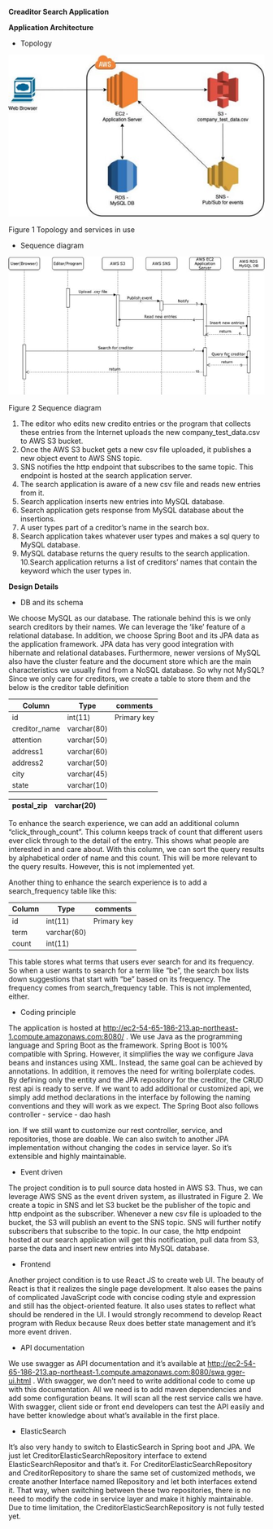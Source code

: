 **Creaditor Search Application**

**Application Architecture**

- Topology

![](001.jpeg)

Figure 1 Topology and services in use

- Sequence diagram

![](002.jpeg)

Figure 2 Sequence diagram

1. The editor who edits new credito entries or the program that collects these entries from the Internet uploads the new company\_test\_data.csv to AWS S3 bucket.
1. Once the AWS S3 bucket gets a new csv file uploaded, it publishes a new object event to AWS SNS topic.
1. SNS notifies the http endpoint that subscribes to the same topic. This endpoint is hosted at the search application server.
1. The search application is aware of a new csv file and reads new entries from it.
1. Search application inserts new entries into MySQL database.
1. Search application gets response from MySQL database about the insertions.
1. A user types part of a creditor’s name in the search box.
1. Search application takes whatever user types and makes a sql query to MySQL database.
1. MySQL database returns the query results to the search application. 10.Search application returns a list of creditors’ names that contain the keyword which the user types in.

**Design Details**

- DB and its schema

We choose MySQL as our database. The rationale behind this is we only search creditors by their names. We can leverage the ‘like’ feature of a relational database. In addition, we choose Spring Boot and its JPA data as the application framework. JPA data has very good integration with hibernate and relational databases.  Furthermore, newer versions of MySQL also have the cluster feature and the document store which are the main characteristics we usually find from a NoSQL database. So why not MySQL? Since we only care for creditors, we create a table to store them and the below is the creditor table definition



|Column|Type|comments|
| - | - | - |
|id|int(11)|Primary key|
|creditor\_name|varchar(80)||
|attention|varchar(50)||
|address1|varchar(60)||
|address2|varchar(50)||
|city|varchar(45)||
|state|varchar(10)||


|postal\_zip|varchar(20)||
| - | - | :- |
To enhance the search experience, we can add an additional column “click\_through\_count”. This column keeps track of count that different users ever click through to the detail of the entry. This shows what people are interested in and care about. With this column, we can sort the query results by alphabetical order of name and this count. This will be more relevant to the query results. However, this is not implemented yet.

Another thing to enhance the search experience is to add a search\_frequency table like this:



|Column|Type|comments|
| - | - | - |
|id|int(11)|Primary key|
|term|varchar(60)||
|count|int(11)||
This table stores what terms that users ever search for and its frequency. So when a user wants to search for a term like “be”, the search box lists down suggestions that start with “be” based on its frequency. The frequency comes from search\_frequency table. This is not implemented, either.

- Coding principle

The application is hosted at <http://ec2-54-65-186-213.ap-northeast-1.compute.amazonaws.com:8080/> . We use Java as the programming language and Spring Boot as the framework. Spring Boot is 100% compatible with Spring. However, it simplifies the way we configure Java beans and instances using XML. Instead, the same goal can be achieved by annotations. In addition, it removes the need for writing boilerplate codes. By defining only the entity and the JPA repository for the creditor, the CRUD rest api is ready to serve. If we want to add additional or customized api, we simply add method declarations in the interface by following the naming conventions and they will work as we expect.  The Spring Boot also follows controller - service - dao hash

ion. If we still want to customize our rest controller, service, and repositories, those are doable. We can also switch to another JPA implementation without changing the codes in service layer. So it’s extensible and highly maintainable.

- Event driven

The project condition is to pull source data hosted in AWS S3. Thus, we can leverage AWS SNS as the event driven system, as illustrated in Figure 2. We create a topic in SNS and let S3 bucket be the publisher of the topic and http endpoint as the subscriber. Whenever a new csv file is uploaded to the bucket, the S3 will publish an event to the SNS topic. SNS will further notify subscribers that subscribe to the topic. In our case, the http endpoint hosted at our search application will get this notification, pull data from S3, parse the data and insert new entries into MySQL database.

- Frontend

Another project condition is to use React JS to create web UI. The beauty of React is that it realizes the single page development. It also eases the pains of complicated JavaScript code with concise coding style and expression and still has the object-oriented feature. It also uses states to reflect what should be rendered in the UI. I would strongly recommend to develop React program with Redux because Reux does better state management and it’s more event driven.

- API documentation

We use swagger as API documentation and it’s available at [http://ec2-54-65-186-213.ap-northeast-1.compute.amazonaws.com:8080/swa gger-ui.html](http://ec2-54-65-186-213.ap-northeast-1.compute.amazonaws.com:8080/swagger-ui.html) . With swagger, we don’t need to write additional code to come up with this documentation. All we need is to add maven dependencies and add some configuration beans. It will scan all the rest service calls we have. With swagger, client side or front end developers can test the API easily and have better knowledge about what’s available in the first place.

- ElasticSearch

It’s also very handy to switch to ElasticSearch in Spring boot and JPA. We just let CreditorElasticSearchRepository interface to extend ElasticSearchRepositor and that’s it. For CreditorElasticSearchRepository and CreditorRepository to share the same set of customized methods, we create another Interface named IRepository and let both interfaces extend it. That way, when switching between these two repositories, there is no need to modify the code in service layer and make it highly maintainable. Due to time limitation, the CreditorElasticSearchRepository is not fully tested yet.
